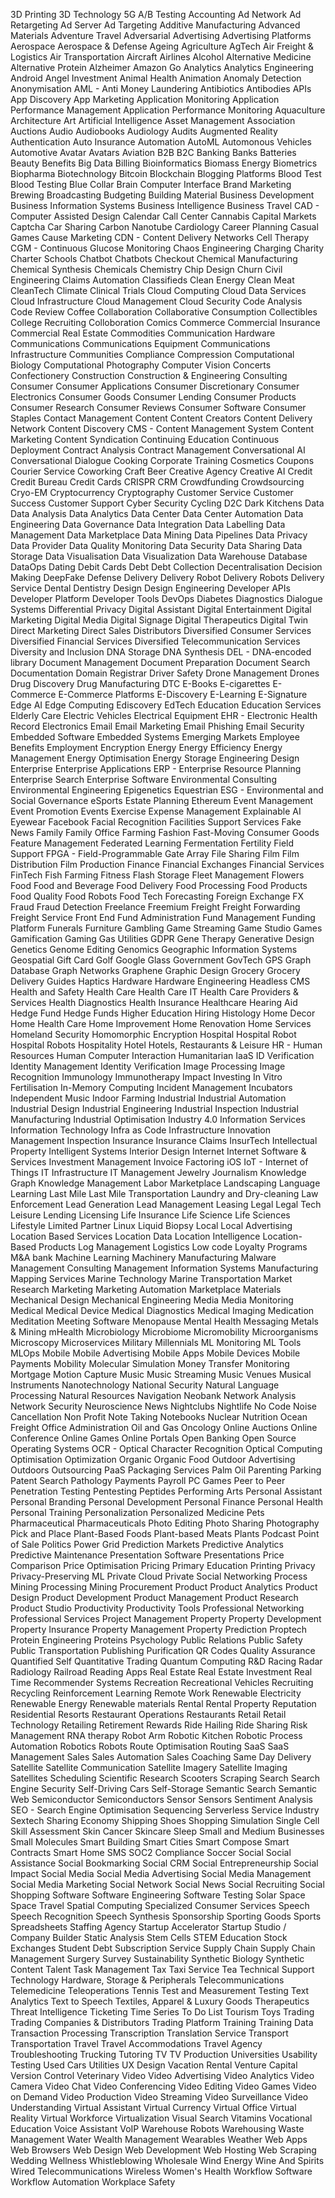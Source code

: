 3D Printing
3D Technology
5G
A/B Testing
Accounting
Ad Network
Ad Retargeting
Ad Server
Ad Targeting
Additive Manufacturing
Advanced Materials
Adventure Travel
Adversarial
Advertising
Advertising Platforms
Aerospace
Aerospace & Defense
Ageing
Agriculture
AgTech
Air Freight & Logistics
Air Transportation
Aircraft
Airlines
Alcohol
Alternative Medicine
Alternative Protein
Alzheimer
Amazon Go
Analytics
Analytics Engineering
Android
Angel Investment
Animal Health
Animation
Anomaly Detection
Anonymisation
AML - Anti Money Laundering
Antibiotics
Antibodies
APIs
App Discovery
App Marketing
Application Monitoring
Application Performance Management
Application Performance Monitoring
Aquaculture
Architecture
Art
Artificial Intelligence
Asset Management
Association
Auctions
Audio
Audiobooks
Audiology
Audits
Augmented Reality
Authentication
Auto Insurance
Automation
AutoML
Automonous Vehicles
Automotive
Avatar
Avatars
Aviation
B2B
B2C
Banking
Banks
Batteries
Beauty
Benefits
Big Data
Billing
Bioinformatics
Biomass Energy
Biometrics
Biopharma
Biotechnology
Bitcoin
Blockchain
Blogging Platforms
Blood Test
Blood Testing
Blue Collar
Brain Computer Interface
Brand Marketing
Brewing
Broadcasting
Budgeting
Building Material
Business Development
Business Information Systems
Business Intelligence
Business Travel
CAD - Computer Assisted Design
Calendar
Call Center
Cannabis
Capital Markets
Captcha
Car Sharing
Carbon Nanotube
Cardiology
Career Planning
Casual Games
Cause Marketing
CDN - Content Delivery Networks
Cell Therapy
CGM - Continuous Glucose Monitoring
Chaos Engineering
Charging
Charity
Charter Schools
Chatbot
Chatbots
Checkout
Chemical Manufacturing
Chemical Synthesis
Chemicals
Chemistry
Chip Design
Churn
Civil Engineering
Claims Automation
Classifieds
Clean Energy
Clean Meat
CleanTech
Climate
Clinical Trials
Cloud Computing
Cloud Data Services
Cloud Infrastructure
Cloud Management
Cloud Security
Code Analysis
Code Review
Coffee
Collaboration
Collaborative Consumption
Collectibles
College Recruiting
Colloboration
Comics
Commerce
Commercial Insurance
Commercial Real Estate
Commodities
Communication Hardware
Communications
Communications Equipment
Communications Infrastructure
Communities
Compliance
Compression
Computational Biology
Computational Photography
Computer Vision
Concerts
Confectionery
Construction
Construction & Engineering
Consulting
Consumer
Consumer Applications
Consumer Discretionary
Consumer Electronics
Consumer Goods
Consumer Lending
Consumer Products
Consumer Research
Consumer Reviews
Consumer Software
Consumer Staples
Contact Management
Content
Content Creators
Content Delivery Network
Content Discovery
CMS - Content Management System
Content Marketing
Content Syndication
Continuing Education
Continuous Deployment
Contract Analysis
Contract Management
Conversational AI
Conversational Dialogue
Cooking
Corporate Training
Cosmetics
Coupons
Courier Service
Coworking
Craft Beer
Creative Agency
Creative AI
Credit
Credit Bureau
Credit Cards
CRISPR
CRM
Crowdfunding
Crowdsourcing
Cryo-EM
Cryptocurrency
Cryptography
Customer Service
Customer Success
Customer Support
Cyber Security
Cycling
D2C
Dark Kitchens
Data
Data Analysis
Data Analytics
Data Center
Data Center Automation
Data Engineering
Data Governance
Data Integration
Data Labelling
Data Management
Data Marketplace
Data Mining
Data Pipelines
Data Privacy
Data Provider
Data Quality Monitoring
Data Security
Data Sharing
Data Storage
Data Visualisation
Data Visualization
Data Warehouse
Database
DataOps
Dating
Debit Cards
Debt
Debt Collection
Decentralisation
Decision Making
DeepFake
Defense
Delivery
Delivery Robot
Delivery Robots
Delivery Service
Dental
Dentistry
Design
Design Engineering
Developer APIs
Developer Platform
Developer Tools
DevOps
Diabetes
Diagnostics
Dialogue Systems
Differential Privacy
Digital Assistant
Digital Entertainment
Digital Marketing
Digital Media
Digital Signage
Digital Therapeutics
Digital Twin
Direct Marketing
Direct Sales
Distributors
Diversified Consumer Services
Diversified Financial Services
Diversified Telecommunication Services
Diversity and Inclusion
DNA Storage
DNA Synthesis
DEL - DNA-encoded library
Document Management
Document Preparation
Document Search
Documentation
Domain Registrar
Driver Safety
Drone Management
Drones
Drug Discovery
Drug Manufacturing
DTC
E-Books
E-cigarettes
E-Commerce
E-Commerce Platforms
E-Discovery
E-Learning
E-Signature
Edge AI
Edge Computing
Ediscovery
EdTech
Education
Education Services
Elderly Care
Electric Vehicles
Electrical Equipment
EHR - Electronic Health Record
Electronics
Email
Email Marketing
Email Phishing
Email Security
Embedded Software
Embedded Systems
Emerging Markets
Employee Benefits
Employment
Encryption
Energy
Energy Efficiency
Energy Management
Energy Optimisation
Energy Storage
Engineering Design
Enterprise
Enterprise Applications
ERP - Enterprise Resource Planning
Enterprise Search
Enterprise Software
Environmental Consulting
Environmental Engineering
Epigenetics
Equestrian
ESG - Environmental and Social Governance
eSports
Estate Planning
Ethereum
Event Management
Event Promotion
Events
Exercise
Expense Management
Explainable AI
Eyewear
Facebook
Facial Recognition
Facilities Support Services
Fake News
Family
Family Office
Farming
Fashion
Fast-Moving Consumer Goods
Feature Management
Federated Learning
Fermentation
Fertility
Field Support
FPGA - Field-Programmable Gate Array
File Sharing
Film
Film Distribution
Film Production
Finance
Financial Exchanges
Financial Services
FinTech
Fish Farming
Fitness
Flash Storage
Fleet Management
Flowers
Food
Food and Beverage
Food Delivery
Food Processing
Food Products
Food Quality
Food Robots
Food Tech
Forecasting
Foreign Exchange FX
Fraud
Fraud Detection
Freelance
Freemium
Freight
Freight Forwarding
Freight Service
Front End
Fund Administration
Fund Management
Funding Platform
Funerals
Furniture
Gambling
Game Streaming
Game Studio
Games
Gamification
Gaming
Gas Utilities
GDPR
Gene Therapy
Generative Design
Genetics
Genome Editing
Genomics
Geographic Information Systems
Geospatial
Gift Card
Golf
Google Glass
Government
GovTech
GPS
Graph Database
Graph Networks
Graphene
Graphic Design
Grocery
Grocery Delivery
Guides
Haptics
Hardware
Hardware Engineering
Headless CMS
Health and Safety
Health Care
Health Care IT
Health Care Providers & Services
Health Diagnostics
Health Insurance
Healthcare
Hearing Aid
Hedge Fund
Hedge Funds
Higher Education
Hiring
Histology
Home Decor
Home Health Care
Home Improvement
Home Renovation
Home Services
Homeland Security
Homomorphic Encryption
Hospital
Hospital Robot
Hospital Robots
Hospitality
Hotel
Hotels, Restaurants & Leisure
HR - Human Resources
Human Computer Interaction
Humanitarian
IaaS
ID Verification
Identity Management
Identity Verification
Image Processing
Image Recognition
Immunology
Immunotherapy
Impact Investing
In Vitro Fertilisation
In-Memory Computing
Incident Management
Incubators
Independent Music
Indoor Farming
Industrial
Industrial Automation
Industrial Design
Industrial Engineering
Industrial Inspection
Industrial Manufacturing
Industrial Optimisation
Industry 4.0
Information Services
Information Technology
Infra as Code
Infrastructure
Innovation Management
Inspection
Insurance
Insurance Claims
InsurTech
Intellectual Property
Intelligent Systems
Interior Design
Internet
Internet Software & Services
Investment Management
Invoice Factoring
iOS
IoT - Internet of Things
IT Infrastructure
IT Management
Jewelry
Journalism
Knowledge Graph
Knowledge Management
Labor Marketplace
Landscaping
Language Learning
Last Mile
Last Mile Transportation
Laundry and Dry-cleaning
Law Enforcement
Lead Generation
Lead Management
Leasing
Legal
Legal Tech
Leisure
Lending
Licensing
Life Insurance
Life Science
Life Sciences
Lifestyle
Limited Partner
Linux
Liquid Biopsy
Local
Local Advertising
Location Based Services
Location Data
Location Intelligence
Location-Based Products
Log Management
Logistics
Low code
Loyalty Programs
M&A bank
Machine Learning
Machinery Manufacturing
Malware
Management Consulting
Management Information Systems
Manufacturing
Mapping Services
Marine Technology
Marine Transportation
Market Research
Marketing
Marketing Automation
Marketplace
Materials
Mechanical Design
Mechanical Engineering
Media
Media Monitoring
Medical
Medical Device
Medical Diagnostics
Medical Imaging
Medication
Meditation
Meeting Software
Menopause
Mental Health
Messaging
Metals & Mining
mHealth
Microbiology
Microbiome
Micromobility
Microorganisms
Microscopy
Microservices
Military
Millennials
ML Monitoring
ML Tools
MLOps
Mobile
Mobile Advertising
Mobile Apps
Mobile Devices
Mobile Payments
Mobility
Molecular Simulation
Money Transfer
Monitoring
Mortgage
Motion Capture
Music
Music Streaming
Music Venues
Musical Instruments
Nanotechnology
National Security
Natural Language Processing
Natural Resources
Navigation
Neobank
Network Analysis
Network Security
Neuroscience
News
Nightclubs
Nightlife
No Code
Noise Cancellation
Non Profit
Note Taking
Notebooks
Nuclear
Nutrition
Ocean Freight
Office Administration
Oil and Gas
Oncology
Online Auctions
Online Conference
Online Games
Online Portals
Open Banking
Open Source
Operating Systems
OCR - Optical Character Recognition
Optical Computing
Optimisation
Optimization
Organic
Organic Food
Outdoor Advertising
Outdoors
Outsourcing
PaaS
Packaging Services
Palm Oil
Parenting
Parking
Patent Search
Pathology
Payments
Payroll
PC Games
Peer to Peer
Penetration Testing
Pentesting
Peptides
Performing Arts
Personal Assistant
Personal Branding
Personal Development
Personal Finance
Personal Health
Personal Training
Personalization
Personalized Medicine
Pets
Pharmaceutical
Pharmaceuticals
Photo Editing
Photo Sharing
Photography
Pick and Place
Plant-Based Foods
Plant-based Meats
Plants
Podcast
Point of Sale
Politics
Power Grid
Prediction Markets
Predictive Analytics
Predictive Maintenance
Presentation Software
Presentations
Price Comparison
Price Optimisation
Pricing
Primary Education
Printing
Privacy
Privacy-Preserving ML
Private Cloud
Private Social Networking
Process Mining
Processing Mining
Procurement
Product
Product Analytics
Product Design
Product Development
Product Management
Product Research
Product Studio
Productivity
Productivity Tools
Professional Networking
Professional Services
Project Management
Property
Property Development
Property Insurance
Property Management
Property Prediction
Proptech
Protein Engineering
Proteins
Psychology
Public Relations
Public Safety
Public Transportation
Publishing
Purification
QR Codes
Quality Assurance
Quantified Self
Quantitative Trading
Quantum Computing
R&D
Racing
Radar
Radiology
Railroad
Reading Apps
Real Estate
Real Estate Investment
Real Time
Recommender Systems
Recreation
Recreational Vehicles
Recruiting
Recycling
Reinforcement Learning
Remote Work
Renewable Electricity
Renewable Energy
Renewable materials
Rental
Rental Property
Reputation
Residential
Resorts
Restaurant Operations
Restaurants
Retail
Retail Technology
Retailing
Retirement
Rewards
Ride Hailing
Ride Sharing
Risk Management
RNA therapy
Robot Arm
Robotic Kitchen
Robotic Process Automation
Robotics
Robots
Route Optimisation
Routing
SaaS
SaaS Management
Sales
Sales Automation
Sales Coaching
Same Day Delivery
Satellite
Satellite Communication
Satellite Imagery
Satellite Imaging
Satellites
Scheduling
Scientific Research
Scooters
Scraping
Search
Search Engine
Security
Self-Driving Cars
Self-Storage
Semantic Search
Semantic Web
Semiconductor
Semiconductors
Sensor
Sensors
Sentiment Analysis
SEO - Search Engine Optimisation
Sequencing
Serverless
Service Industry
Sextech
Sharing Economy
Shipping
Shoes
Shopping
Simulation
Single Cell
Skill Assessment
Skin Cancer
Skincare
Sleep
Small and Medium Businesses
Small Molecules
Smart Building
Smart Cities
Smart Compose
Smart Contracts
Smart Home
SMS
SOC2 Compliance
Soccer
Social
Social Assistance
Social Bookmarking
Social CRM
Social Entrepreneurship
Social Impact
Social Media
Social Media Advertising
Social Media Management
Social Media Marketing
Social Network
Social News
Social Recruiting
Social Shopping
Software
Software Engineering
Software Testing
Solar
Space
Space Travel
Spatial Computing
Specialized Consumer Services
Speech
Speech Recognition
Speech Synthesis
Sponsorship
Sporting Goods
Sports
Spreadsheets
Staffing Agency
Startup Accelerator
Startup Studio / Company Builder
Static Analysis
Stem Cells
STEM Education
Stock Exchanges
Student Debt
Subscription Service
Supply Chain
Supply Chain Management
Surgery
Survey
Sustainability
Synthetic Biology
Synthetic Content
Talent
Task Management
Tax
Taxi Service
Tea
Technical Support
Technology Hardware, Storage & Peripherals
Telecommunications
Telemedicine
Teleoperations
Tennis
Test and Measurement
Testing
Text Analytics
Text to Speech
Textiles, Apparel & Luxury Goods
Therapeutics
Threat Intelligence
Ticketing
Time Series
To Do List
Tourism
Toys
Trading
Trading Companies & Distributors
Trading Platform
Training
Training Data
Transaction Processing
Transcription
Translation Service
Transport
Transportation
Travel
Travel Accommodations
Travel Agency
Troubleshooting
Trucking
Tutoring
TV
TV Production
Universities
Usability Testing
Used Cars
Utilities
UX Design
Vacation Rental
Venture Capital
Version Control
Veterinary
Video
Video Advertising
Video Analytics
Video Camera
Video Chat
Video Conferencing
Video Editing
Video Games
Video on Demand
Video Production
Video Streaming
Video Surveillance
Video Understanding
Virtual Assistant
Virtual Currency
Virtual Office
Virtual Reality
Virtual Workforce
Virtualization
Visual Search
Vitamins
Vocational Education
Voice Assistant
VoIP
Warehouse Robots
Warehousing
Waste Management
Water
Wealth Management
Wearables
Weather
Web Apps
Web Browsers
Web Design
Web Development
Web Hosting
Web Scraping
Wedding
Wellness
Whistleblowing
Wholesale
Wind Energy
Wine And Spirits
Wired Telecommunications
Wireless
Women's Health
Workflow Software
Workflow Automation
Workplace Safety
